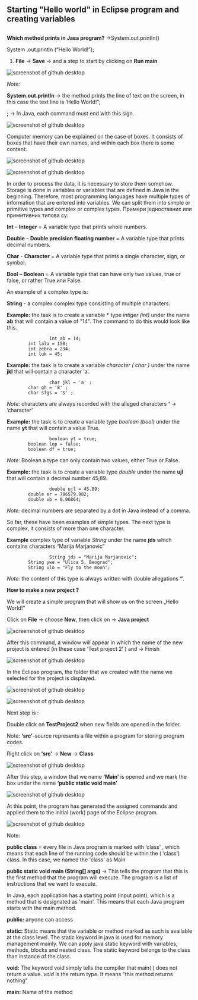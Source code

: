 ﻿## Starting "Hello world" in Eclipsе program and creating variables <h2>

**Which method prints in Јава program?** →System.out.println()

System .out.println (“Hello World!”); 

1. **File** → **Save** → and a step to start by clicking on **Run main** 

![screenshot of github desktop](/slike/eklipse9.png) 
 
*Note:* 

**System.out.println** → the method prints the line of text on the screen, in this case the text line is ‘Hello World!”;

**;** → In Java, each command must end with this sign.

![screenshot of github desktop](/slike/4a.png)
 
Computer memory can be explained on the case of boxes. It consists of boxes that have their own names, and within each box there is some content:

![screenshot of github desktop](/slike/tip1.png) 

![screenshot of github desktop](/slike/tip2.png) 

In order to process the data, it is necessary to store them somehow. Storage is done in variables or variables that are defined in Java in the beginning. Therefore, most programming languages have multiple types of information that are entered into variables. We can split them into simple or primitive types and complex or complex types.
Примери једноставних или примитивних типова су:

**Int** – **Intеger** = A variable type that prints whole numbers.

**Double** – **Double precision floating number** = A variable type that prints decimal numbers.

**Char** - **Character** = A variable type that prints a single character, sign, or symbol.

**Bool** – **Boolean** = A variable type that can have only two values, true or false, or rather True или False.

An example of a complex type is:

**String** - a complex complex type consisting of multiple characters.


**Example:** the task is to create a variable * type *intiger (int)* under the name **ab** that will contain a value of "14". The command to do this would look like this.

```
                int ab = 14;
		int lala = 150;
		int zebra = 234;
		int luk = 45;
```

**Example:** the task is to create a variable *character ( char )* under the name **jkl** that will contain a character  ‘a’.

```
                char jkl = 'a' ;
		char gh = '8' ;
		char sfgs = '$' ;
```
 
*Note:* characters are always recorded with the alleged characters **‘** → ’character’

**Example:** the task is to create a variable type *boolean (bool)* under the name **yt** that will contain a value True.
 
```
                boolean yt = true;
		boolean lop = false;
		boolean df = true;
```

*Note:* Boolean a type can only contain two values, either True or False.

**Example:** the task is to create a variable type *double* under the name **ujl** that will contain a decimal number 45,89.

```
                double ujl = 45.89;
		double er = 786579.982;
		double vb = 0.06864;
``` 

*Note:* decimal numbers are separated by a dot in Java instead of a comma.


So far, these have been examples of simple types. The next type is complex, it consists of more than one character.

**Example** complex type of variable *String*  under the name **jds** which contains characters “Marija Marjanovic”

```
                String jds = "Marija Marjanovic";
		String ywe = "Ulica 5, Beograd";
		String ulo = "Fly to the moon";
``` 

*Note:* the content of this type is always written with double allegations **“**.



﻿**How to make a new project ?**

We will create a simple program that will show us on the screen „Hello World!”

Click on **File** -> choose **New**, then click on -> **Java project**

 ![screenshot of github desktop](/slike/eklips3.png)

After this command, a window will appear in which the name of the new project is entered (in these case ‘Test project 2’ ) and -> Finish

![screenshot of github desktop](/slike/eklips4.png)

In the Eclipse program, the folder that we created with the name we selected for the project is displayed.
     
![screenshot of github desktop](/slike/eklips10.png) 
 
![screenshot of github desktop](/slike/3a.png)

Next step is :

Double click on **TestProject2**  when new fields are opened in the folder.

Note: **‘src’**-source represents a file within a program for storing program codes. 

Right click on **‘src’** -> **New** -> **Class** 
 
![screenshot of github desktop](/slike/eklips5.png)

After this step, a window that we name **‘Main’** is opened and we mark the box under the name **‘public static void main’**

 ![screenshot of github desktop](/slike/eklips11.png)

At this point, the program has generated the assigned commands and applied them to the initial (work) page of the Eclipse program.
 
![screenshot of github desktop](/slike/eklips12.png)

Note: 

**public class** = every file in Јava program is marked with ‘class’ , which means that each line of the running code should be within the ( ‘class’) class. In this case, we named the 'class' as Main
 
**public static void main (String[] args)** -> This tells the program that this is the first method that the program will execute. The program is a list of instructions that we want to execute.

In Java, each application has a starting point (input point), which is a method that is designated as 'main'. This means that each Java program starts with the main method.

**public:** anyone can access
	
**static:** Static means that the variable or method marked as such is available at the class level. The static keyword in java is used for memory management mainly. We can apply java static keyword with variables, methods, blocks and nested class. The static keyword belongs to the class than instance of the class.
	
**void:** The keyword void simply tells the compiler that main( ) does not return a value. *void* is the return type. It means "this method returns nothing"
	
**main:** Name of the method
